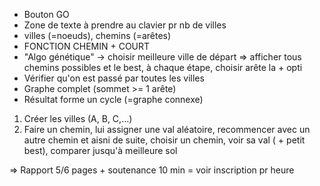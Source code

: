 - Bouton GO
- Zone de texte à prendre au clavier pr nb de villes
- villes (=noeuds), chemins (=arêtes)
- FONCTION CHEMIN + COURT
- "Algo génétique" -> choisir meilleure ville de départ => afficher tous chemins possibles et le best, à chaque étape, choisir arête la + opti
- Vérifier qu'on est passé par toutes les villes
- Graphe complet (sommet >= 1 arête)
- Résultat forme un cycle (=graphe connexe)
1) Créer les villes (A, B, C,...)
2) Faire un chemin, lui assigner une val aléatoire, recommencer avec un autre chemin et aisni de suite, choisir un chemin, voir sa val ( + petit best), comparer jusqu'à meilleure sol

=> Rapport 5/6 pages + soutenance 10 min = voir inscription pr heure
